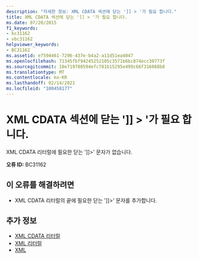 ```yaml
---
description: "자세한 정보: XML CDATA 섹션에 닫는 ']] > '가 필요 합니다."
title: XML CDATA 섹션에 닫는 ']] > '가 필요 합니다.
ms.date: 07/20/2015
f1_keywords:
- bc31162
- vbc31162
helpviewer_keywords:
- BC31162
ms.assetid: e7594461-7296-437e-b4a2-a11d51ea4047
ms.openlocfilehash: 71345fbf94245252105c3571b6bc874ecc30773f
ms.sourcegitcommit: 10e719780594efc781b15295e499c66f316068b8
ms.translationtype: MT
ms.contentlocale: ko-KR
ms.lasthandoff: 02/14/2021
ms.locfileid: "100458177"
---
```

# <a name="expected-closing--for-xml-cdata-section"></a>XML CDATA 섹션에 닫는 ']] > '가 필요 합니다.

XML CDATA 리터럴에 필요한 닫는 ']]>' 문자가 없습니다.  
  
 **오류 ID:** BC31162  
  
## <a name="to-correct-this-error"></a>이 오류를 해결하려면  
  
- XML CDATA 리터럴의 끝에 필요한 닫는 ']]>' 문자를 추가합니다.  
  
## <a name="see-also"></a>추가 정보

- [XML CDATA 리터럴](../language-reference/xml-literals/xml-cdata-literal.md)
- [XML 리터럴](../language-reference/xml-literals/index.md)
- [XML](../programming-guide/language-features/xml/index.md)
